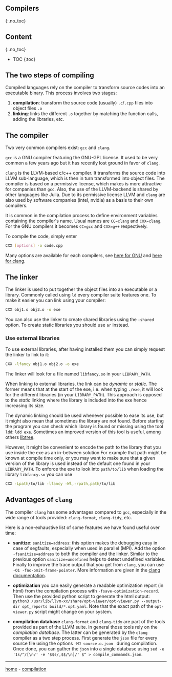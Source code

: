 ## Compilers
{:.no_toc}

## Content
{:.no_toc}

* TOC
{:toc}

## The two steps of compiling

Compiled languages rely on the compiler to transform source codes into an executable binary.
This process involves two stages:

1. **compilation**: transform the source code (usually) `.c`/`.cpp` files into object files `.o`
2. **linking**: links the different `.o` together by matching the function calls, adding the libraries, etc.

## The compiler

Two very common compilers exist: `gcc` and `clang`.

`gcc` is a GNU compiler featuring the GNU-GPL license. It used to be very common a few years ago but it has recently lost ground in favor of `clang`.

`clang` is the LLVM-based c/c++ compiler. It transforms the source code into LLVM sub-language, which is then in turn transformed into object files.
The compiler is based on a permissive license, which makes is more attractive for companies than `gcc`. Also, the use of the LLVM-backend is shared by other languages like Julia.
Due to its permissive license LLVM and `clang` are also used by software companies (intel, nvidia) as a basis to their own compilers.

It is common in the compilation process to define environment variables containing the compiler's name. Usual names are `CC=clang` and `CXX=clang`.
For the GNU compilers it becomes `CC=gcc` and `CXX=g++` respectively.

To compile the code, simply enter
```bash
CXX [options] -o code.cpp
```

Many options are available for each compilers, see [here for GNU](https://gcc.gnu.org/onlinedocs/gcc/Invoking-GCC.html#Invoking-GCC) and [here for clang](https://clang.llvm.org/docs/UsersManual.html).

## The linker

The linker is used to put together the object files into an executable or a library. Commonly called using `ld` every compiler suite features one.
To make it easier you can link using your compiler:

```bash
CXX obj1.o obj2.o -o exe
```

You can also use the linker to create shared libraries using the `-shared` option. To create static libraries you should use `ar` instead.

### Use external libraries

To use external libraries, after having installed them you can simply request the linker to link to it:
```bash
CXX -lfancy obj1.o obj2.o -o exe
```
The linker will look for a file named `libfancy.so` in your `LIBRARY_PATH`.

When linking to external libraries, the link can be _dynamic_ or _static_.
The former means that at the start of the exe, i.e. when typing `./exe`, it will look for the different libraries (in your `LIBRARY_PATH`).
This approach is opposed to the _static_ linking where the library is included into the exe hence increasing its size.

The dynamic linking should be used whenever possible to ease its use, but it might also mean that sometimes the library are not found.
Before starting the program you can check which library is found or missing using the tool `ldd`: `ldd exe`.
Sometimes an improved version of this tool is useful, among others [libtree](https://github.com/haampie/libtree).

However, it might be convenient to encode the path to the library that you use inside the exe as an in-between solution
For example that path might be known at compile time only, or you may want to make sure that a given version of the library is used instead of the default one found in your `LIBRARY_PATH`.
To enforce the exe to look into `path/to/lib` when loading the library `libfancy.so` you can use

```bash
CXX -Lpath/to/lib -lfancy -Wl,-rpath,path/to/lib
```


## Advantages of `clang`

The compiler `clang` has some advantages compared to `gcc`, especially in the wide range of tools provided: `clang-format`, `clang-tidy`, etc.

Here is a non-exhaustive list of some features we have found useful over time:

- **sanitize**: `sanitize=address`: this option makes the debugging easy in case of segfaults, especially when used in parallel (MPI). Add the option `-fsanitize=address` to both the compiler and the linker. Similar to the previous option `sanitize=undefined` helps to detect undefined variables. Finally to improve the trace output that you get from `clang`, you can use `-O1 -fno-omit-frame-pointer`. More information are given in the [clang documentation](https://clang.llvm.org/docs/AddressSanitizer.html).

- **optimization** you can easily generate a readable optimization report (in html) from the compilation process with `-fsave-optimization-record`. Then use the provided python script to generate the html output: `python3 /usr/lib/llvm-xx/share/opt-viewer/opt-viewer.py --output-dir opt_reports build/*.opt.yaml`. Note that the exact path of the `opt-viewer.py` script might change on your system.


- **compilation database** `clang-format` and `clang-tidy` are part of the tools provided as part of the LLVM suite. In general those tools rely on the _compilation database_. The latter can be generated by the `clang` compiler as a two step process. First generate the `json` file for every source file using the options `-MJ source.o.json ` during compilation. Once done, you can gather the `json` into a single database using `sed -e '1s/^/[\n/' -e '$$s/,$$/\n]/' $^ > compile_commands.json`.


-----------------------------------------
[home](../index.md) - [compilation](compilation.md)